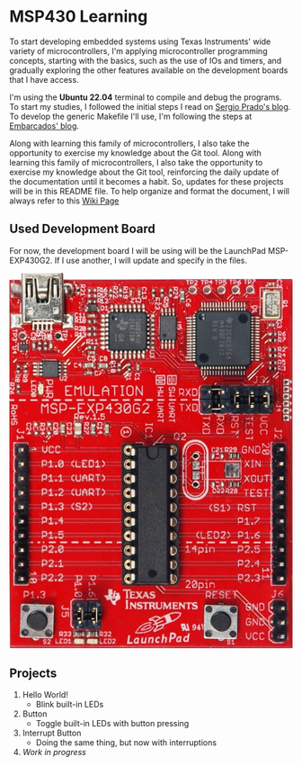 # MSP430 Learning

To start developing embedded systems using Texas Instruments' wide variety of microcontrollers, I'm applying microcontroller programming concepts, starting with the basics,
such as the use of IOs and timers, and gradually exploring the other features available on the development boards that I have access.

I'm using the **Ubuntu 22.04** terminal to compile and debug the programs.
To start my studies, I followed the initial steps I read on [Sergio Prado's blog](https://sergioprado.org/trabalhando-com-o-msp430-no-linux/). To develop the generic Makefile I'll use, I'm following the steps at [Embarcados' blog](https://www.embarcados.com.br/introducao-ao-makefile/).

Along with learning this family of microcontrollers, I also take the opportunity to exercise my knowledge about the Git tool. Along with learning this family of microcontrollers, I also take the opportunity to exercise my knowledge about the Git tool, reinforcing the daily update of the documentation until it becomes a habit. So, updates for these projects will be in this README file. To help organize and format the document, I will always refer to this [Wiki Page](https://github.com/adam-p/markdown-here/wiki/Markdown-Cheatsheet)

## Used Development Board

For now, the development board I will be using will be the LaunchPad MSP-EXP430G2. If I use another, I will update and specify in the files.

![MSP-EXP430G2](/images/launchpad.jpg)
 
## Projects

1. Hello World!
	- Blink built-in LEDs
2. Button
	- Toggle built-in LEDs with button pressing
3. Interrupt Button
	- Doing the same thing, but now with interruptions
4. *Work in progress*
